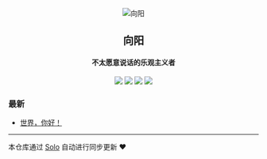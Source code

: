 <p align="center"><img alt="向阳" src="https://static.b3log.org/images/brand/solo-32.png"></p><h2 align="center">
向阳
</h2>

<h4 align="center">不太愿意说话的乐观主义者</h4>
<p align="center"><a title="向阳" target="_blank" href="https://github.com/kjlzcgithub/solo-blog"><img src="https://img.shields.io/github/last-commit/kjlzcgithub/solo-blog.svg?style=flat-square&color=FF9900"></a>
<a title="GitHub repo size in bytes" target="_blank" href="https://github.com/kjlzcgithub/solo-blog"><img src="https://img.shields.io/github/repo-size/kjlzcgithub/solo-blog.svg?style=flat-square"></a>
<a title="Solo Version" target="_blank" href="https://github.com/b3log/solo/releases"><img src="https://img.shields.io/badge/solo-3.6.4-f1e05a.svg?style=flat-square&color=blueviolet"></a>
<a title="Hits" target="_blank" href="https://github.com/b3log/hits"><img src="https://hits.b3log.org/kjlzcgithub/solo-blog.svg"></a></p>

### 最新

* [世界，你好！](http://blog.kjlzc.cn/hello-solo)



---

本仓库通过 [Solo](https://github.com/b3log/solo) 自动进行同步更新 ❤️ 